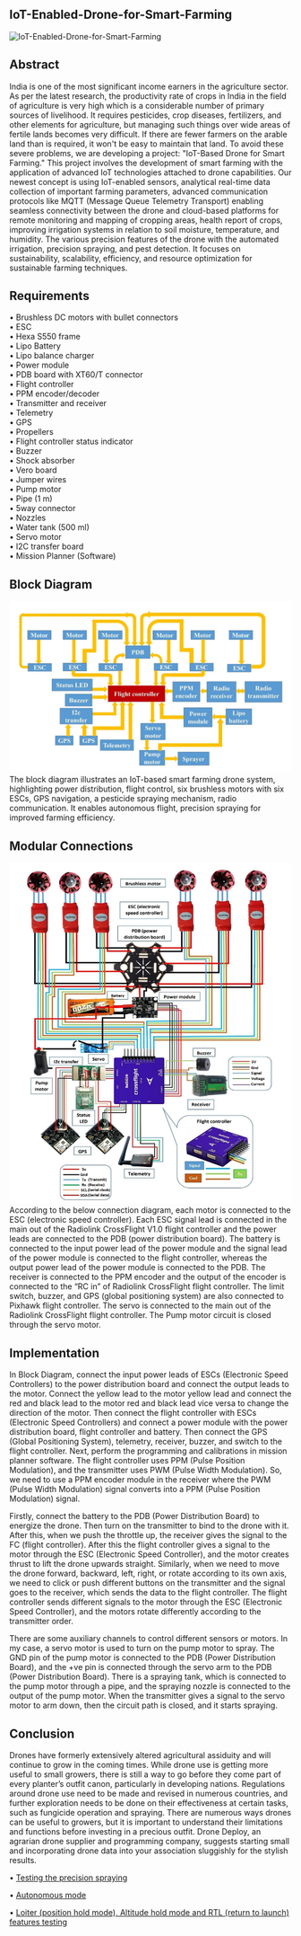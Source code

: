 ## IoT-Enabled-Drone-for-Smart-Farming
![IoT-Enabled-Drone-for-Smart-Farming](https://drive.google.com/file/d/1_brLp7dobohSb9KsuPM3leTiFbo7KEVn/view?usp=sharing)

## Abstract
India is one of the most significant income earners in the agriculture sector. As per the latest research, the productivity rate of crops in India in the field of agriculture is very high which is a considerable number of primary sources of livelihood. It requires pesticides, crop diseases, fertilizers, and other elements for agriculture, but managing such things over wide areas of fertile lands becomes very difficult. If there are fewer farmers on the arable land than is required, it won&#39;t be easy to maintain that land. To avoid these severe problems, we are developing a project: &quot;IoT-Based Drone for Smart Farming.&quot; This project involves the development of smart farming with the application of advanced IoT technologies attached to drone capabilities. Our newest concept is using IoT-enabled sensors, analytical real-time data collection of important farming parameters, advanced communication protocols like MQTT (Message Queue Telemetry Transport) enabling seamless connectivity between the drone and cloud-based platforms for remote monitoring and mapping of cropping areas, health report of crops, improving irrigation systems in relation to soil moisture, temperature, and humidity. The various precision features of the drone with the automated irrigation, precision spraying, and pest detection. It focuses on sustainability, scalability, efficiency, and resource optimization for sustainable farming techniques.

## Requirements
•	Brushless DC motors with bullet connectors\
•	ESC\
•	Hexa S550 frame\
•	Lipo Battery\
•	Lipo balance charger\
•	Power module\
•	PDB board with XT60/T connector\
•	Flight controller\
•	PPM encoder/decoder\
•	Transmitter and receiver\
•	Telemetry\
•	GPS\
•	Propellers\
•	Flight controller status indicator\
•	Buzzer\
•	Shock absorber\
•	Vero board\
•	Jumper wires\
•	Pump motor\
•	Pipe (1 m)\
•	5way connector\
•	Nozzles\
•	Water tank (500 ml)\
•	Servo motor\
•	I2C transfer board\
•	Mission Planner (Software)

##  Block Diagram
![Block Diagram](https://github.com/skmafiz/IoT-Enabled-Drone-for-Smart-Farming/blob/main/Block%20Diagram.jpg)
The block diagram illustrates an IoT-based smart farming drone system, highlighting power distribution, flight control, six brushless motors with six ESCs, GPS navigation, a pesticide spraying mechanism, radio communication. It enables autonomous flight, precision spraying for improved farming efficiency.

## Modular Connections
![Modular Connections](https://github.com/skmafiz/IoT-Enabled-Drone-for-Smart-Farming/blob/main/Modular%20Connections.jpg)
According to the below connection diagram, each motor is connected to the ESC (electronic speed controller). Each ESC signal lead is connected in the main out of the Radiolink CrossFlight V1.0 flight controller and the power leads are connected to the PDB (power distribution board). The battery is connected to the input power lead of the power module and the signal lead of the power module is connected to the flight controller, whereas the output power lead of the power module is connected to the PDB. The receiver is connected to the PPM encoder and the output of the encoder is connected to the “RC in” of Radiolink CrossFlight flight controller. The limit switch, buzzer, and GPS (global positioning system) are also connected to Pixhawk flight controller. The servo is connected to the main out of the Radiolink CrossFlight flight controller. The Pump motor circuit is closed through the servo motor.

## Implementation
In Block Diagram, connect the input power leads of ESCs (Electronic Speed Controllers) to the power distribution board and connect the output leads to the motor. Connect the yellow lead to the motor yellow lead and connect the red and black lead to the motor red and black lead vice versa to change the direction of the motor. Then connect the flight controller with ESCs (Electronic Speed Controllers) and connect a power module with the power distribution board, flight controller and battery. Then connect the GPS (Global Positioning System), telemetry, receiver, buzzer, and switch to the flight controller. Next, perform the programming and calibrations in mission planner software. The flight controller uses PPM (Pulse Position Modulation), and the transmitter uses PWM (Pulse Width Modulation). So, we need to use a PPM encoder module in the receiver where the PWM (Pulse Width Modulation) signal converts into a PPM (Pulse Position Modulation) signal.

Firstly, connect the battery to the PDB (Power Distribution Board) to energize the drone. Then turn on the transmitter to bind to the drone with it. After this, when we push the throttle up, the receiver gives the signal to the FC (flight controller). After this the flight controller gives a signal to the motor through the ESC (Electronic Speed Controller), and the motor creates thrust to lift the drone upwards straight. Similarly, when we need to move the drone forward, backward, left, right, or rotate according to its own axis, we need to click or push different buttons on the transmitter and the signal goes to the receiver, which sends the data to the flight controller. The flight controller sends different signals to the motor through the ESC (Electronic Speed Controller), and the motors rotate differently according to the transmitter order.
 
There are some auxiliary channels to control different sensors or motors. In my case, a servo motor is used to turn on the pump motor to spray. The GND pin of the pump motor is connected to the PDB (Power Distribution Board), and the +ve pin is connected through the servo arm to the PDB (Power Distribution Board). There is a spraying tank, which is connected to the pump motor through a pipe, and the spraying nozzle is connected to the output of the pump motor. When the transmitter gives a signal to the servo motor to arm down, then the circuit path is closed, and it starts spraying.

## Conclusion
Drones have formerly extensively altered agricultural assiduity and will continue to grow in the coming times. While drone use is getting more useful to small growers, there is still a way to go before they come part of every planter’s outfit canon, particularly in developing nations. Regulations around drone use need to be made and revised in numerous countries, and further exploration needs to be done on their effectiveness at certain tasks, such as fungicide operation and spraying. There are numerous ways drones can be useful to growers, but it is important to understand their limitations and functions before investing in a precious outfit. Drone Deploy, an agrarian drone supplier and programming company, suggests starting small and incorporating drone data into your association sluggishly for the stylish results.

• [Testing the precision spraying ](https://drive.google.com/file/d/1CK0vqruPO8METW7FCmbB0QqVdASAoJiB/view?usp=sharing)

• [Autonomous mode ](https://drive.google.com/file/d/167ilqC1p99xjkiIHNX3LDLYjBMY1oPVP/view?usp=sharing)

• [Loiter (position hold mode), Altitude hold mode and RTL (return to launch) features testing](https://drive.google.com/file/d/1rQN6e9pxtuWrldaFWYM3D_GxEpXNIOds/view?usp=sharing)


